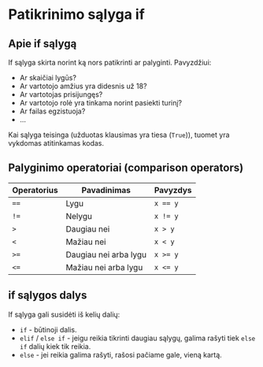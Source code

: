 # Patikrinimo sąlyga if

## Apie if sąlygą

If sąlyga skirta norint ką nors patikrinti ar palyginti. Pavyzdžiui:

- Ar skaičiai lygūs?
- Ar vartotojo amžius yra didesnis už 18?
- Ar vartotojas prisijungęs?
- Ar vartotojo rolė yra tinkama norint pasiekti turinį?
- Ar failas egzistuoja?
- ...

Kai sąlyga teisinga (užduotas klausimas yra tiesa (`True`)), tuomet yra vykdomas atitinkamas kodas.

## Palyginimo operatoriai (comparison operators)

| Operatorius | Pavadinimas | Pavyzdys |
|-|-|-|
| `==` | Lygu | `x == y` |
| `!=` | Nelygu | `x != y` |
| `>` | Daugiau nei | `x > y` |
| `<` | Mažiau nei | `x < y` |
| `>=` | Daugiau nei arba lygu | `x >= y` |
| `<=` | Mažiau nei arba lygu | `x <= y` |

## if sąlygos dalys

If sąlyga gali susidėti iš kelių dalių:

- `if` - būtinoji dalis.
- `elif` / `else if` - jeigu reikia tikrinti daugiau sąlygų, galima rašyti tiek `else if` dalių kiek tik reikia.
- `else` - jei reikia galima rašyti, rašosi pačiame gale, vieną kartą.
